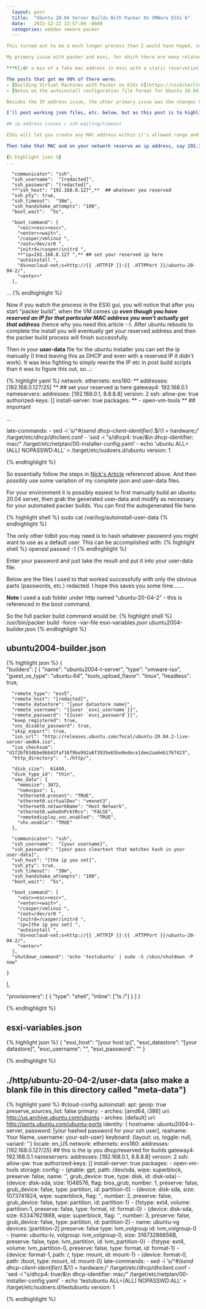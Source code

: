 ```yaml
---
  layout: post
  title:  "Ubuntu 20.04 Server Builds With Packer On VMWare ESXi 6"
  date:   2022-12-22 13:57:09 -0600
  categories: webdev vmware packer
  ---

This turned out to be a much longer process than I would have hoped, so I wanted to capture a few of my notes.  There are many posts out there discussing packer and ubuntu's new auto install syntax for 20.04.  Many of them, however, are for vsphere and the ones that are for esxi I couldn't get to work through completion.  I'll highlight a few of the major issues and then post what did work.

My primary issue with packer and esxi, for which there are many related bug reports/issues posted with no obvious solutions, is that the IP address would change between starting packer build and after the install would reboot before it completed building - hence the dreaded **"Waiting for SSH"** ([example](https://github.com/hashicorp/packer/issues/2509)) and the more dreaded **"SSH timeout"** ([example](https://discuss.hashicorp.com/t/ssh-issues-for-raw-build-of-ubuntu-20-04/14223/6)).  I got around this using a few mechanisms which did work, but may not work in every environment.  

***tl;dr a mix of a fake mac address in esxi with a static reservation on my network and then manually setting packer to look for ssh at a specific address, not the address it started with.***

The posts that got me 90% of there were:
- [Building Virtual Machines with Packer on ESXi 6](https://nickcharlton.net/posts/using-packer-esxi-6.html)
- [Notes on the autoinstall configuration file format for Ubuntu 20.04](https://utcc.utoronto.ca/~cks/space/blog/linux/Ubuntu2004AutoinstFormat)

Besides the IP address issue, the other primary issue was the changes Ubuntu had made to their [autoinstall format](https://ubuntu.com/server/docs/install/autoinstall) for 20.04 - using subiquity instead of the previous debian installer.  There is simply less comprehensive documentation available.

I'll post working json files, etc. below, but as this post is to highlight the things that may not be working for you, here are the important parts:

## ip address issues / ssh waiting/timeout

ESXi will let you create any MAC address within it's allowed range and will run with it.  So look at a couple of running vm's and just slightly change the last two digits or so of the MAC address and make that your MAC for packer builds.  **Note** if you choose an address that ESXi doesn't like, it will tell you - so if you are getting build failures look at ESXi - it will say "invalid MAC" when attempting the vm creation.

Then take that MAC and on your network reserve an ip address, say 192.168.0.127, for that MAC.  Now for the important part in your packer json:

{% highlight json %}
...
```

      "communicator": "ssh",
      "ssh_username":  "[redacted]",
      "ssh_password": "[redacted]",
      **"ssh_host": "192.168.0.127",**  ## whatever you reserved
      "ssh_pty": true,
      "ssh_timeout":  "30m",
      "ssh_handshake_attempts": "100",
      "boot_wait":  "5s",

      "boot_command": [
        "<esc><esc><esc>",
        "<enter><wait>",
        "/casper/vmlinuz ",
        "root=/dev/sr0 ",
        "initrd=/casper/initrd ",
        **"ip=192.168.0.127 ",** ## set your reserved ip here
        "autoinstall ",
        "ds=nocloud-net;s=http://{{ .HTTPIP }}:{{ .HTTPPort }}/ubuntu-20-04-2/",
        "<enter>"
      ],
...
{% endhighlight %}

Now if you watch the process in the ESXi gui, you will notice that after you start "packer build", when the VM comes up ***even though you have reserved an IP for that particular MAC address you won't actually get that address*** (hence why you need this article :-).  After ubuntu reboots to complete the install you will eventually get your reserved address and then the packer build process will finish successfully.

Then in your **user-data** file for the ubuntu installer you can set the ip manually (I tried leaving this as DHCP and even with a reserved IP it didn't work).  It was less fighting to simply rewrite the IP etc in post build scripts than it was to figure this out, so...:

{% highlight yaml %}
  network:
    ethernets:
      ens160:
        ** addresses: [192.168.0.127/25] ** ## set your reserved ip here
        gateway4: 192.168.0.1
        nameservers:
          addresses: [192.168.0.1, 8.8.8.8]
    version: 2
 ssh:
    allow-pw: true
    authorized-keys: []
    install-server: true
  packages:
   ** - open-vm-tools ** ## important

... 

  late-commands:
    - sed -i 's/^#*\(send dhcp-client-identifier\).*$/\1 = hardware;/' /target/etc/dhcp/dhclient.conf
    - 'sed -i "s/dhcp4: true/&\n      dhcp-identifier: mac/" /target/etc/netplan/00-installer-config.yaml'
    - echo 'ubuntu ALL=(ALL) NOPASSWD:ALL' > /target/etc/sudoers.d/ubuntu
  version: 1

{% endhighlight %}

So essentially follow the steps in [Nick's Article](https://nickcharlton.net/posts/using-packer-esxi-6.html) referenced above.  And then possibly use some variation of my complete json and user-data files.

For your environment it is possibly easiest to first manually build an ubuntu 20.04 server, then grab the generated user-data and modify as necessary for your automated packer builds.  You can find the autogenerated file here:

{% highlight shell %}
sudo cat /var/log/autoinstall-user-data
{% endhighlight %}

The only other tidbit you may need is to hash whatever password you might want to use as a default user.  This can be accomplished with:
{% highlight shell %}
openssl passwd -1
{% endhighlight %}

Enter your password and just take the result and put it into your user-data file.

Below are the files I used to that worked successfully with only the obvious parts (passwords, etc.) redacted.  I hope this saves you some time.......

**Note** I used a sub folder under http named "ubuntu-20-04-2" - this is referenced in the boot command.

So the full packer build command would be:
{% highlight shell %}
/usr/bin/packer build -force -var-file esxi-variables.json ubuntu2004-builder.json
{% endhighlight %}

## ubuntu2004-builder.json
{% highlight json %}
{  
	"builders": [
    {
      "name": "ubuntu2004-t-server",
      "type": "vmware-iso",
      "guest_os_type": "ubuntu-64",
      "tools_upload_flavor": "linux",
      "headless": true,

      "remote_type": "esx5",
      "remote_host": "[redacted]",
      "remote_datastore": "[your datastore name]",
      "remote_username": "{{user `esxi_username`}}",
      "remote_password": "{{user `esxi_password`}}",
      "keep_registered": true,
      "vnc_disable_password": true,
      "skip_export": true,
      "iso_url": "http://releases.ubuntu.com/focal/ubuntu-20.04.2-live-server-amd64.iso",
      "iso_checksum": "d1f2bf834bbe9bb43faf16f9be992a6f3935e65be0edece1dee2aa6eb1767423",
      "http_directory":  "./http/",

      "disk_size":  61440,
      "disk_type_id": "thin",
      "vmx_data": {
        "memsize": 3072,
        "numvcpus": 1,
        "ethernet0.present": "TRUE",
        "ethernet0.virtualDev": "vmxnet3",
        "ethernet0.networkName": "Host Network",
        "ethernet0.wakeOnPcktRcv": "FALSE",
        "remotedisplay.vnc.enabled": "TRUE",
        "vhv.enable": "TRUE"
      },

      "communicator": "ssh",
      "ssh_username":  "[your username]",
      "ssh_password": "[your pass cleartext that matches hash in your user-data]",
      "ssh_host": "[the ip you set]",
      "ssh_pty": true,
      "ssh_timeout":  "30m",
      "ssh_handshake_attempts": "100",
      "boot_wait":  "5s",

      "boot_command": [
        "<esc><esc><esc>",
        "<enter><wait>",
        "/casper/vmlinuz ",
        "root=/dev/sr0 ",
        "initrd=/casper/initrd ",
        "ip=[the ip you set] ",
        "autoinstall ",
        "ds=nocloud-net;s=http://{{ .HTTPIP }}:{{ .HTTPPort }}/ubuntu-20-04-2/",
        "<enter>"
      ],
      "shutdown_command": "echo 'testubuntu' | sudo -S /sbin/shutdown -P now"

    }
  ],

  "provisioners": [
    {
      "type": "shell",
      "inline": ["ls /"]
    }
  ]
}


{% endhighlight %}

## esxi-variables.json

{% highlight json %}
{
    "esxi_host": "[your host ip]",
    "esxi_datastore": "[your datastore]",
    "esxi_username": "",
    "esxi_password": ""
}

{% endhighlight %}

## ./http/ubuntu-20-04-2/user-data (also make a blank file in this directory called "meta-data")

{% highlight yaml %}
#cloud-config
autoinstall:
  apt:
    geoip: true
    preserve_sources_list: false
    primary:
    - arches: [amd64, i386]
      uri: http://us.archive.ubuntu.com/ubuntu
    - arches: [default]
      uri: http://ports.ubuntu.com/ubuntu-ports
  identity: {
    hostname: ubuntu2004-t-server, 
    password:  [your hashed password for your ssh user],
    realname: Your Name, 
    username: your-ssh-user}
  keyboard: {layout: us, toggle: null, variant: ''}
  locale: en_US
  network:
    ethernets:
      ens160:
        addresses: [192.168.0.127/25]  ## this is the ip you dhcp/reserved for builds
        gateway4: 192.168.0.1
        nameservers:
          addresses: [192.168.0.1, 8.8.8.8]
    version: 2
  ssh:
    allow-pw: true
    authorized-keys: []
    install-server: true
  packages:
    - open-vm-tools
  storage:
    config:
    - {ptable: gpt, path: /dev/sda, wipe: superblock, preserve: false, name: '', grub_device: true,
      type: disk, id: disk-sda}
    - {device: disk-sda, size: 1048576, flag: bios_grub, number: 1, preserve: false,
      grub_device: false, type: partition, id: partition-0}
    - {device: disk-sda, size: 1073741824, wipe: superblock, flag: '', number: 2,
      preserve: false, grub_device: false, type: partition, id: partition-1}
    - {fstype: ext4, volume: partition-1, preserve: false, type: format, id: format-0}
    - {device: disk-sda, size: 63347621888, wipe: superblock, flag: '', number: 3,
      preserve: false, grub_device: false, type: partition, id: partition-2}
    - name: ubuntu-vg
      devices: [partition-2]
      preserve: false
      type: lvm_volgroup
      id: lvm_volgroup-0
    - {name: ubuntu-lv, volgroup: lvm_volgroup-0, size: 31673286656B, preserve: false,
      type: lvm_partition, id: lvm_partition-0}
    - {fstype: ext4, volume: lvm_partition-0, preserve: false, type: format, id: format-1}
    - {device: format-1, path: /, type: mount, id: mount-1}
    - {device: format-0, path: /boot, type: mount, id: mount-0}
  late-commands:
    - sed -i 's/^#*\(send dhcp-client-identifier\).*$/\1 = hardware;/' /target/etc/dhcp/dhclient.conf
    - 'sed -i "s/dhcp4: true/&\n      dhcp-identifier: mac/" /target/etc/netplan/00-installer-config.yaml'
    - echo 'testubuntu ALL=(ALL) NOPASSWD:ALL' > /target/etc/sudoers.d/testubuntu
  version: 1

{% endhighlight %}


